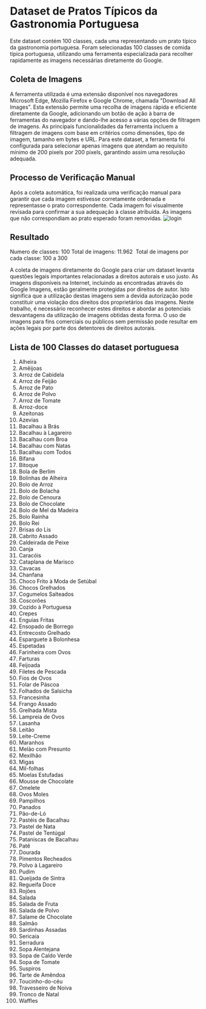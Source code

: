 # Dataset de Pratos Típicos da Gastronomia Portuguesa
Este dataset contém 100 classes, cada uma representando um prato típico da gastronomia portuguesa. Foram selecionadas 100 classes de comida típica portuguesa, utilizando uma ferramenta especializada para recolher rapidamente as imagens necessárias diretamente do Google.

## Coleta de Imagens
A ferramenta utilizada é uma extensão disponível nos navegadores Microsoft Edge, Mozilla Firefox e Google Chrome, chamada "Download All Images". Esta extensão permite uma recolha de imagens rápida e eficiente diretamente da Google, adicionando um botão de ação à barra de ferramentas do navegador e dando-lhe acesso a várias opções de filtragem de imagens.
As principais funcionalidades da ferramenta incluem a filtragem de imagens com base em critérios como dimensões, tipo de imagem, tamanho em bytes e URL. Para este dataset, a ferramenta foi configurada para selecionar apenas imagens que atendam ao requisito mínimo de 200 pixels por 200 pixels, garantindo assim uma resolução adequada.

## Processo de Verificação Manual
Após a coleta automática, foi realizada uma verificação manual para garantir que cada imagem estivesse corretamente ordenada e representasse o prato correspondente. Cada imagem foi visualmente revisada para confirmar a sua adequação à classe atribuída. As imagens que não correspondiam ao prato esperado foram removidas.
<img src="fotos/fluxograma.jpeg" alt="login" style="margin-right: 10px;"/>

## Resultado
Numero de classes: 100​
Total de imagens: 11.962 ​
Total de imagens por cada classe: 100 a 300

A coleta de imagens diretamente do Google para criar um dataset levanta questões legais importantes relacionadas a direitos autorais e uso justo. As imagens disponíveis na Internet, incluindo as encontradas através do Google Imagens, estão geralmente protegidas por direitos de autor. Isto significa que a utilização destas imagens sem a devida autorização pode constituir uma violação dos direitos dos proprietários das imagens. Neste trabalho, é necessário reconhecer estes direitos e abordar as potenciais desvantagens da utilização de imagens obtidas desta forma. O uso de imagens para fins comerciais ou públicos sem permissão pode resultar em ações legais por parte dos detentores de direitos autorais.

## Lista de 100 Classes do dataset portuguesa
1. Alheira
2. Amêijoas
3. Arroz de Cabidela
4. Arroz de Feijão
5. Arroz de Pato
6. Arroz de Polvo
7. Arroz de Tomate
8. Arroz-doce
9. Azeitonas
10. Azevias
11. Bacalhau à Brás
12. Bacalhau à Lagareiro
13. Bacalhau com Broa
14. Bacalhau com Natas
15. Bacalhau com Todos
16. Bifana
17. Bitoque
18. Bola de Berlim
19. Bolinhas de Alheira
20. Bolo de Arroz
21. Bolo de Bolacha
22. Bolo de Cenoura
23. Bolo de Chocolate
24. Bolo de Mel da Madeira
25. Bolo Rainha
26. Bolo Rei
27. Brisas do Lis
28. Cabrito Assado
29. Caldeirada de Peixe
30. Canja
31. Caracóis
32. Cataplana de Marisco
33. Cavacas
34. Chanfana
35. Choco Frito à Moda de Setúbal
36. Chocos Grelhados
37. Cogumelos Salteados
38. Coscorões
39. Cozido à Portuguesa
40. Crepes
41. Enguias Fritas
42. Ensopado de Borrego
43. Entrecosto Grelhado
44. Esparguete à Bolonhesa
45. Espetadas
46. Farinheira com Ovos
47. Farturas
48. Feijoada
49. Filetes de Pescada
50. Fios de Ovos
51. Folar de Páscoa
52. Folhados de Salsicha
53. Francesinha
54. Frango Assado
55. Grelhada Mista
56. Lampreia de Ovos
57. Lasanha
58. Leitão
59. Leite-Creme
60. Maranhos
61. Melão com Presunto
62. Mexilhão
63. Migas
64. Mil-folhas
65. Moelas Estufadas
66. Mousse de Chocolate
67. Omelete
68. Ovos Moles
69. Pampilhos
70. Panados
71. Pão-de-Ló
72. Pastéis de Bacalhau
73. Pastel de Nata
74. Pastel de Tentúgal
75. Pataniscas de Bacalhau
76. Patê
77. Dourada
78. Pimentos Recheados
79. Polvo à Lagareiro
80. Pudim
81. Queijada de Sintra
82. Regueifa Doce
83. Rojões
84. Salada
85. Salada de Fruta
86. Salada de Polvo
87. Salame de Chocolate
88. Salmão
89. Sardinhas Assadas
90. Sericaia
91. Serradura
92. Sopa Alentejana
93. Sopa de Caldo Verde
94. Sopa de Tomate
95. Suspiros
96. Tarte de Amêndoa
97. Toucinho-do-céu
98. Travesseiro de Noiva
99. Tronco de Natal
100. Waffles

